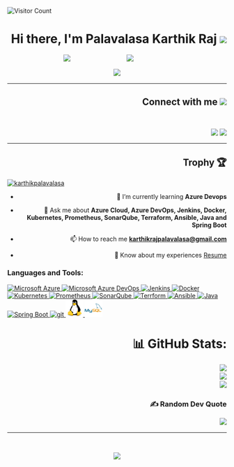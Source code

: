 
![Visitor Count](https://profile-counter.glitch.me/karthikpalavalasa/count.svg)
<div style="text-align: right">


# Hi there, I'm Palavalasa Karthik Raj <img src="https://media.giphy.com/media/12oufCB0MyZ1Go/giphy.gif" width="50">
<img align='right' src="https://i.giphy.com/media/v1.Y2lkPTc5MGI3NjExZWpiNGd4czE5djl1NGdwNGhza2xzNnN0MmFvYWlzbGNiMnV0dGpsZyZlcD12MV9pbnRlcm5hbF9naWZfYnlfaWQmY3Q9Zw/bGgsc5mWoryfgKBx1u/giphy.gif" width="230">


<p align="center">
<img src="https://readme-typing-svg.herokuapp.com?font=monospace&color=00ffd2&size=25&center=true&vCenter=true&lines=A+Passionate+Learner!;Azure+cloud+Enthusiast;I+Like+To+Tinker">
</p>

<p align="center"><img src="https://img.shields.io/github/followers/karthikpalavalasa.svg?style=social&label=Follow&maxAge=2592000"></p>


----
## Connect with me <img src="https://media.giphy.com/media/LnQjpWaON8nhr21vNW/giphy.gif" width="60">
<br>

<a href="https://www.linkedin.com/in/palavalasa-karthik-raj-b60378289/"><img src="https://img.shields.io/badge/LinkedIn-0077B5?style=for-the-badge&logo=linkedin&logoColor=white"></a>
<a href="mailto:karthikrajpalavalasa@gmail.com"><img src="https://img.shields.io/badge/Gmail-D14836?style=for-the-badge&logo=gmail&logoColor=white"></a>


----

## Trophy 🏆  
<p align="left"> <a href="https://github.com/ryo-ma/github-profile-trophy"><img src="https://github-profile-trophy.vercel.app/?username=karthikpalavalasa" alt="karthikpalavalasa" /></a> </p>

- 🌱 I’m currently learning **Azure Devops**

- 💬 Ask me about **Azure Cloud, Azure DevOps, Jenkins, Docker, Kubernetes,  Prometheus, SonarQube, Terraform,
Ansible,  Java and Spring Boot**

- 📫 How to reach me **karthikrajpalavalasa@gmail.com**

- 📄 Know about my experiences [Resume](https://drive.google.com/file/d/1D-vtGNZ0odVwSfIQIGFYOsAeCKiGkd8S/view?usp=sharing)



<h3 align="left">Languages and Tools:</h3>
<p align="left" ><a href="https://azure.microsoft.com/en-in/free/search/?ef_id=_k_Cj0KCQjwo8S3BhDeARIsAFRmkOPN3UZOLaI65hjA0YBMIdu5tmZak1yhv59ZGgw__dovdrg9TpH0UAsaAvOAEALw_wcB_k_&OCID=AIDcmmf1elj9v5_SEM__k_Cj0KCQjwo8S3BhDeARIsAFRmkOPN3UZOLaI65hjA0YBMIdu5tmZak1yhv59ZGgw__dovdrg9TpH0UAsaAvOAEALw_wcB_k_&gad_source=1&gclid=Cj0KCQjwo8S3BhDeARIsAFRmkOPN3UZOLaI65hjA0YBMIdu5tmZak1yhv59ZGgw__dovdrg9TpH0UAsaAvOAEALw_wcB" target="_blank" rel="noreferrer"> <img src="https://upload.wikimedia.org/wikipedia/commons/thumb/f/fa/Microsoft_Azure.svg/800px-Microsoft_Azure.svg.png" alt="Microsoft Azure" width="40" height="40"/> </a><a href="https://azure.microsoft.com/en-in/products/devops" target="_blank" rel="noreferrer"> <img src="https://www.techsoup.net.nz/sites/default/files/styles/st_product_single_450x280/public/prod-microsoft-azure-devops-server.png?itok=4zCUir3x" alt="Microsoft Azure DevOps" width="40" height="40"/> </a><a href="https://www.jenkins.io/" target="_blank" rel="noreferrer"> <img src="https://www.jenkins.io/images/logos/jenkins/jenkins.png" alt="Jenkins" width="40" height="40"/> </a><a href="https://www.docker.com/" target="_blank" rel="noreferrer"> <img src="https://upload.wikimedia.org/wikipedia/en/thumb/f/f4/Docker_logo.svg/2880px-Docker_logo.svg.png" alt="Docker" width="40" height="40"/> </a><a href="https://kubernetes.io/" target="_blank" rel="noreferrer"> <img src="https://upload.wikimedia.org/wikipedia/commons/3/39/Kubernetes_logo_without_workmark.svg" alt="Kubernetes" width="40" height="40"/> </a><a href="https://prometheus.io/" target="_blank" rel="noreferrer"> <img src="https://upload.wikimedia.org/wikipedia/commons/thumb/3/38/Prometheus_software_logo.svg/1200px-Prometheus_software_logo.svg.png" alt="Prometheus" width="40" height="40"/> </a><a href="https://en.wikipedia.org/wiki/SonarQube" target="_blank" rel="noreferrer"> <img src="https://cloudsbaba.com/wp-content/uploads/2021/02/13_file.png" alt="SonarQube" width="40" height="40"/> </a><a href="https://www.terraform.io/" target="_blank" rel="noreferrer"> <img src="https://static-00.iconduck.com/assets.00/terraform-icon-1803x2048-hodrzd3t.png" alt="Terrform" width="40" height="40"/> </a><a href="https://www.ansible.com/" target="_blank" rel="noreferrer"> <img src="https://cdn.prod.website-files.com/610bb663a35dd3364ddbf08c/630899741684b330c2e6829a_infrastructure-ansible-heasder-min.png" alt="Ansible" width="40" height="40"/> </a><a href="https://www.java.com/en/" target="_blank" rel="noreferrer"> <img src="https://upload.wikimedia.org/wikipedia/en/3/30/Java_programming_language_logo.svg" alt="Java" width="40" height="40"/> </a><a href="https://spring.io/projects/spring-boot" target="_blank" rel="noreferrer"> <img src="https://www.yessinfotech.com/wp-content/uploads/2019/11/spring-boot-logo.png" alt="Spring Boot" width="40" height="40"/> </a><a href="https://git-scm.com/" target="_blank" rel="noreferrer"> <img src="https://www.vectorlogo.zone/logos/git-scm/git-scm-icon.svg" alt="git" width="40" height="40"/> </a><a href="https://www.linux.org/" target="_blank" rel="noreferrer"> <img src="https://raw.githubusercontent.com/devicons/devicon/master/icons/linux/linux-original.svg" alt="linux" width="40" height="40"/> </a><a href="https://www.mysql.com/" target="_blank" rel="noreferrer"> <img src="https://raw.githubusercontent.com/devicons/devicon/master/icons/mysql/mysql-original-wordmark.svg" alt="mysql" width="40" height="40"/> </a></p>

# 📊 GitHub Stats:
![](https://github-readme-stats.vercel.app/api?username=karthikpalavalasa&theme=dark&hide_border=false&include_all_commits=false&count_private=false)<br/>
![](https://github-readme-streak-stats.herokuapp.com/?user=karthikpalavalasa&theme=dark&hide_border=false)<br/>
![](https://github-readme-stats.vercel.app/api/top-langs/?username=karthikpalavalasa&theme=dark&hide_border=false&include_all_commits=false&count_private=false&layout=compact)

### ✍️ Random Dev Quote
![](https://quotes-github-readme.vercel.app/api?type=horizontal&theme=radical)

----


<br>



<p align="center"><img src="https://i.ibb.co/0MZzJ2d/download.png" border="0"></p>
